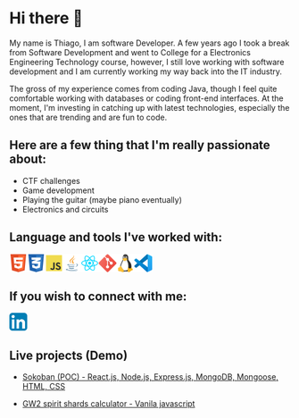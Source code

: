 <!-- About me -->
# Hi there 👋

My name is Thiago, I am software Developer. A few years ago I took a break from Software Development and went to College for a Electronics Engineering Technology course, however, I still love working with software development and I am currently working my way back into the IT industry.

The gross of my experience comes from coding Java, though I feel quite comfortable working with databases or coding front-end interfaces.
At the moment, I'm investing in catching up with latest technologies, especially the ones that are trending and are fun to code.

## Here are a few thing that I'm really passionate about:
* CTF challenges
* Game development
* Playing the guitar (maybe piano eventually)
* Electronics and circuits

<!-- Technologies and tools -->
## Language and tools I've worked with:
<img align="left" alt="HTML5" width="32px" src="https://raw.githubusercontent.com/ttorac/ttorac/master/assets/icons/html5-iconfinder_badge-html-5_317755.svg" /><!-- [html5] -->
<img align="left" alt="CSS3" width="32px" src="https://raw.githubusercontent.com/ttorac/ttorac/master/assets/icons/css3-iconfinder_badge-css-3_317756.svg" /><!-- [css3] -->
<img align="left" alt="JS" width="32px" src="https://raw.githubusercontent.com/ttorac/ttorac/master/assets/icons/js-iconfinder_187_Js_logo_logos_4373213.svg" /><!-- [js] -->
<img align="left" alt="Java" width="32px" src="https://raw.githubusercontent.com/ttorac/ttorac/master/assets/icons/java-iconfinder_181_Java_logo_logos_4373217.svg" /><!-- [java] -->
<img align="left" alt="React.js" width="32px" src="https://raw.githubusercontent.com/ttorac/ttorac/master/assets/icons/react-iconfinder_Reactjs_logo_1174949.svg" /><!-- [reactjs] -->
<img align="left" alt="Git" width="32px" src="https://raw.githubusercontent.com/ttorac/ttorac/master/assets/icons/git-iconfinder_social_media_social_media_logo_git_2993773.svg" /><!-- [git] -->
<img align="left" alt="Linux" width="32px" src="https://raw.githubusercontent.com/ttorac/ttorac/master/assets/icons/linux-iconfinder_logo_brand_brands_logos_linux_2993682.svg" /><!-- [linux] -->
<!-- [<img align="left" alt="Database" width="32px" src="assets/icons/" />][database] -->
<img align="left" alt="Visual Studio Code" width="32px" src="https://raw.githubusercontent.com/ttorac/ttorac/master/assets/icons/vsc-Visual_Studio_Code_1.35_icon.svg" /><!-- [vsc] -->

<!--
-HTML
-CSS
-JS
-Java
-React
-Git
-Linux
-Databases (Oracle, MySQL, PosgreSQL)
-Visual Code Studio
-->

<br />
<br />

<!-- Reach out -->
## If you wish to connect with me:
[<img align="left" alt="Linkedin Profile" width="32px" src="https://raw.githubusercontent.com/ttorac/ttorac/master/assets/icons/linkedin-iconfinder_social_media_applications_14-linkedin_4102586.svg" />][linkedin]

<!-- 
-Linkedin
-->

<br />
<br />

<!-- projects -->
## Live projects (Demo)
* [Sokoban (POC) - React.js, Node.js, Express.js, MongoDB, Mongoose, HTML, CSS][reactsoko]
<!-- -Hatchways - React.js, HTML, CSS -->
* [GW2 spirit shards calculator - Vanila javascript][gw2sscalc]

<!-- links -->
[linkedin]: https://www.linkedin.com/in/thiagobechelane
[reactsoko]: https://mightyweb.dev/react-soko
[gw2sscalc]: https://mightyweb.dev/gw2-ss-calculator
